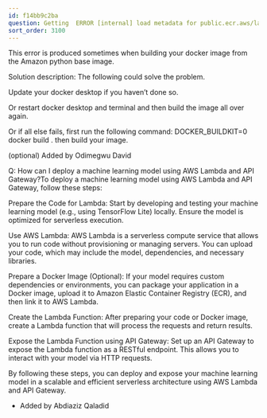 ```yaml
---
id: f14bb9c2ba
question: Getting  ERROR [internal] load metadata for public.ecr.aws/lambda/python:3.8
sort_order: 3100
---
```


This error is produced sometimes when building your docker image from the Amazon python base image.

Solution description: The following could solve the problem.

Update your docker desktop if you haven’t done so.

Or restart docker desktop and terminal and then build the image all over again.

Or if all else fails, first run the following command: DOCKER_BUILDKIT=0  docker build .  then build your image.

(optional) Added by Odimegwu David

Q: How can I deploy a machine learning model using AWS Lambda and API Gateway?To deploy a machine learning model using AWS Lambda and API Gateway, follow these steps:

Prepare the Code for Lambda: Start by developing and testing your machine learning model (e.g., using TensorFlow Lite) locally. Ensure the model is optimized for serverless execution.

Use AWS Lambda: AWS Lambda is a serverless compute service that allows you to run code without provisioning or managing servers. You can upload your code, which may include the model, dependencies, and necessary libraries.

Prepare a Docker Image (Optional): If your model requires custom dependencies or environments, you can package your application in a Docker image, upload it to Amazon Elastic Container Registry (ECR), and then link it to AWS Lambda.

Create the Lambda Function: After preparing your code or Docker image, create a Lambda function that will process the requests and return results.

Expose the Lambda Function using API Gateway: Set up an API Gateway to expose the Lambda function as a RESTful endpoint. This allows you to interact with your model via HTTP requests.

By following these steps, you can deploy and expose your machine learning model in a scalable and efficient serverless architecture using AWS Lambda and API Gateway.

- Added by Abdiaziz Qaladid

